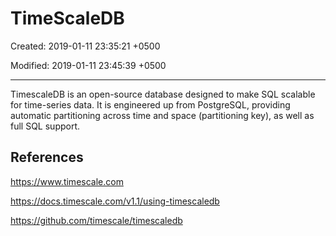 # TimeScaleDB

Created: 2019-01-11 23:35:21 +0500

Modified: 2019-01-11 23:45:39 +0500

---

TimescaleDB is an open-source database designed to make SQL scalable for time-series data. It is engineered up from PostgreSQL, providing automatic partitioning across time and space (partitioning key), as well as full SQL support.
## References

<https://www.timescale.com>

<https://docs.timescale.com/v1.1/using-timescaledb>

<https://github.com/timescale/timescaledb>

